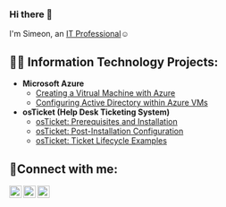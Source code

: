 ### Hi there 👋
I'm Simeon, an <a href="https://linkedin.com/in/Josh">IT Professional</a>☺</h1>

<h2>👨‍💻 Information Technology Projects:</h2>

- <b>Microsoft Azure</b>
  - [Creating a Vitrual Machine with Azure](https://github.com/simeonnnabue/create-VM)
  - [Configuring Active Directory within Azure VMs](https://github.com/simeonnnabue/activedirectory)
- <b>osTicket (Help Desk Ticketing System)</b>
  - [osTicket: Prerequisites and Installation](https://github.com/simeonnnabue/osticket-prereqs)
  - [osTicket: Post-Installation Configuration](https://github.com/simeonnnabue/post-install-config)
  - [osTicket: Ticket Lifecycle Examples](https://github.com/simeonnnabue/ticket-lifecycle)


<h2>🤳Connect with me:</h2>

[<img align="left" alt="Josh | Twitter" width="22px" src="https://cdn.jsdelivr.net/npm/simple-icons@v3/icons/twitter.svg" />][twitter]
[<img align="left" alt="Josh | LinkedIn" width="22px" src="https://cdn.jsdelivr.net/npm/simple-icons@v3/icons/linkedin.svg" />][linkedin]
[<img align="left" alt="Josh | Instagram" width="22px" src="https://cdn.jsdelivr.net/npm/simple-icons@v3/icons/instagram.svg" />][instagram]

[twitter]: https://twitter.com/Josh
[instagram]: https://www.instagram.com/Josh
[linkedin]: https://linkedin.com/in/Josh
